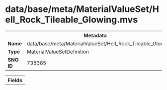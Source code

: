 <h1>data/base/meta/MaterialValueSet/Hell_Rock_Tileable_Glowing.mvs</h1><table><tr><th colspan="100%">Metadata</th></tr><tr><td><b>Name</b></td><td>data/base/meta/MaterialValueSet/Hell_Rock_Tileable_Glowing.mvs</td></tr><tr><td><b>Type</b></td><td>MaterialValueSetDefinition</td></tr><tr><td><b>SNO ID</b></td><td>735385</td></tr></table>

<table><tr><th colspan="100%">Fields</th></tr></table>


